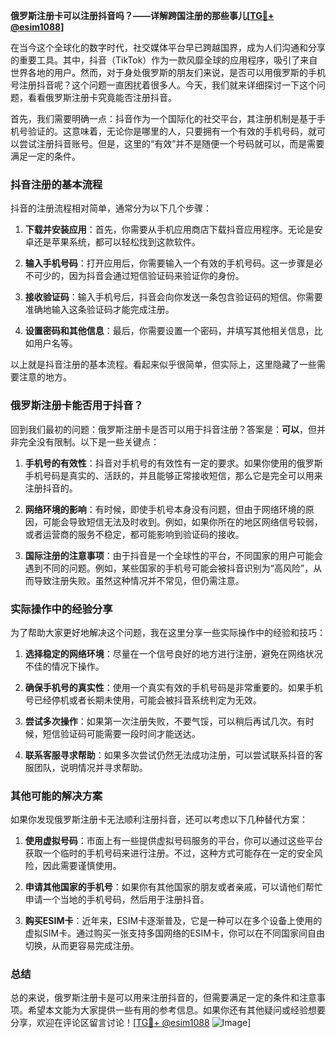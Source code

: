 **俄罗斯注册卡可以注册抖音吗？——详解跨国注册的那些事儿[[TG💪+ @esim1088](https://t.me/s/esim1088)]**

在当今这个全球化的数字时代，社交媒体平台早已跨越国界，成为人们沟通和分享的重要工具。其中，抖音（TikTok）作为一款风靡全球的应用程序，吸引了来自世界各地的用户。然而，对于身处俄罗斯的朋友们来说，是否可以用俄罗斯的手机号注册抖音呢？这个问题一直困扰着很多人。今天，我们就来详细探讨一下这个问题，看看俄罗斯注册卡究竟能否注册抖音。

首先，我们需要明确一点：抖音作为一个国际化的社交平台，其注册机制是基于手机号验证的。这意味着，无论你是哪里的人，只要拥有一个有效的手机号码，就可以尝试注册抖音账号。但是，这里的“有效”并不是随便一个号码就可以，而是需要满足一定的条件。

### 抖音注册的基本流程

抖音的注册流程相对简单，通常分为以下几个步骤：

1. **下载并安装应用**：首先，你需要从手机应用商店下载抖音应用程序。无论是安卓还是苹果系统，都可以轻松找到这款软件。
   
2. **输入手机号码**：打开应用后，你需要输入一个有效的手机号码。这一步骤是必不可少的，因为抖音会通过短信验证码来验证你的身份。

3. **接收验证码**：输入手机号后，抖音会向你发送一条包含验证码的短信。你需要准确地输入这条验证码才能完成注册。

4. **设置密码和其他信息**：最后，你需要设置一个密码，并填写其他相关信息，比如用户名等。

以上就是抖音注册的基本流程。看起来似乎很简单，但实际上，这里隐藏了一些需要注意的地方。

### 俄罗斯注册卡能否用于抖音？

回到我们最初的问题：俄罗斯注册卡是否可以用于抖音注册？答案是：**可以**，但并非完全没有限制。以下是一些关键点：

1. **手机号的有效性**：抖音对手机号的有效性有一定的要求。如果你使用的俄罗斯手机号码是真实的、活跃的，并且能够正常接收短信，那么它是完全可以用来注册抖音的。

2. **网络环境的影响**：有时候，即使手机号本身没有问题，但由于网络环境的原因，可能会导致短信无法及时收到。例如，如果你所在的地区网络信号较弱，或者运营商的服务不稳定，都可能影响到验证码的接收。

3. **国际注册的注意事项**：由于抖音是一个全球性的平台，不同国家的用户可能会遇到不同的问题。例如，某些国家的手机号可能会被抖音识别为“高风险”，从而导致注册失败。虽然这种情况并不常见，但仍需注意。

### 实际操作中的经验分享

为了帮助大家更好地解决这个问题，我在这里分享一些实际操作中的经验和技巧：

1. **选择稳定的网络环境**：尽量在一个信号良好的地方进行注册，避免在网络状况不佳的情况下操作。

2. **确保手机号的真实性**：使用一个真实有效的手机号码是非常重要的。如果手机号已经停机或者长期未使用，可能会被抖音系统判定为无效。

3. **尝试多次操作**：如果第一次注册失败，不要气馁，可以稍后再试几次。有时候，短信验证码可能需要一段时间才能送达。

4. **联系客服寻求帮助**：如果多次尝试仍然无法成功注册，可以尝试联系抖音的客服团队，说明情况并寻求帮助。

### 其他可能的解决方案

如果你发现俄罗斯注册卡无法顺利注册抖音，还可以考虑以下几种替代方案：

1. **使用虚拟号码**：市面上有一些提供虚拟号码服务的平台，你可以通过这些平台获取一个临时的手机号码来进行注册。不过，这种方式可能存在一定的安全风险，因此需要谨慎使用。

2. **申请其他国家的手机号**：如果你有其他国家的朋友或者亲戚，可以请他们帮忙申请一个当地的手机号码，然后用于注册抖音。

3. **购买ESIM卡**：近年来，ESIM卡逐渐普及，它是一种可以在多个设备上使用的虚拟SIM卡。通过购买一张支持多国网络的ESIM卡，你可以在不同国家间自由切换，从而更容易完成注册。

### 总结

总的来说，俄罗斯注册卡是可以用来注册抖音的，但需要满足一定的条件和注意事项。希望本文能为大家提供一些有用的参考信息。如果你还有其他疑问或经验想要分享，欢迎在评论区留言讨论！[[TG💪+ @esim1088](https://t.me/s/esim1088) ![Image](https://i.postimg.cc/4NQfJmqS/Snipaste-2025-05-13-00-14-12.png)]